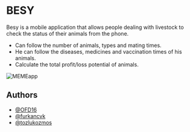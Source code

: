 # BESY
Besy is a mobile application that allows people dealing with livestock to check the status of their animals from the phone.
  - Can follow the number of animals, types and mating times.
  - He can follow the diseases, medicines and vaccination times of his animals.
  - Calculate the total profit/loss potential of animals.

![MEMEapp](https://firebasestorage.googleapis.com/v0/b/my-first-project-5d32d.appspot.com/o/1690020129638?alt=media&token=4c88ece6-0ebe-4012-9d77-83e122dd59bd)


## Authors

- [@OFD16](https://github.com/OFD16)
- [@furkancvk](https://github.com/furkancvk)
- [@tozlukozmos](https://github.com/tozlukozmos)

